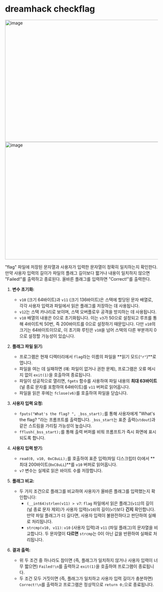 dreamhack checkflag
======================

<img width="517" height="403" alt="image" src="https://github.com/user-attachments/assets/5bc42a72-6777-417c-b5a4-d13ec9001002" />

<img width="527" height="388" alt="image" src="https://github.com/user-attachments/assets/fb310698-74e8-465b-98f2-44b8969a5cda" />

"flag" 파일에 저장된 문자열과 사용자가 입력한 문자열이 정확히 일치하는지 확인한다. 
만약 사용자 입력의 길이가 파일의 플래그 길이보다 짧거나 내용이 일치하지 않으면 "Failed!"를 출력하고 종료된다. 
올바른 플래그를 입력하면 "Correct!"를 출력한다.


1.  **변수 초기화:**
    * `v10` (크기 64바이트)과 `v11` (크기 136바이트)은 스택에 할당된 문자 배열로, 각각 사용자 입력과 파일에서 읽은 플래그를 저장하는 데 사용됩니다.
    * `v12`는 스택 카나리로 보이며, 스택 오버플로우 공격을 방지하는 데 사용됩니다.
    * `v10` 배열의 내용은 0으로 초기화됩니다. 이는 `v3`가 50으로 설정되고 루프를 통해 4바이트씩 50번, 즉 200바이트를 0으로 설정하기 때문입니다. 다만 `v10`의 크기는 64바이트이므로, 이 초기화 루틴은 `v10`을 넘어 스택의 다른 부분까지 0으로 설정할 가능성이 있습니다.

2.  **플래그 파일 읽기:**
    * 프로그램은 현재 디렉터리에서 `flag`라는 이름의 파일을 **읽기 모드(`"r"`)**로 엽니다.
    * 파일을 여는 데 실패하면 (예: 파일이 없거나 권한 문제), 프로그램은 오류 메시지 없이 `exit(1)`을 호출하여 종료됩니다.
    * 파일이 성공적으로 열리면, `fgets` 함수를 사용하여 파일 내용의 **최대 63바이트**(널 종료 문자를 포함하여 64바이트)를 `v11` 버퍼로 읽어옵니다.
    * 파일을 읽은 후에는 `fclose(v6)`를 호출하여 파일을 닫습니다.

3.  **사용자 입력 요청:**
    * `fputs("What's the flag? ", _bss_start);`를 통해 사용자에게 "What's the flag? "라는 프롬프트를 출력합니다. `_bss_start`는 표준 출력(`stdout`)과 같은 스트림을 가리킬 가능성이 높습니다.
    * `fflush(_bss_start);`를 통해 출력 버퍼를 비워 프롬프트가 즉시 화면에 표시되도록 합니다.

4.  **사용자 입력 받기:**
    * `read(0, v10, 0xC8uLL);`를 호출하여 표준 입력(파일 디스크립터 0)에서 **최대 200바이트(`0xC8uLL`)**를 `v10` 버퍼로 읽어옵니다.
    * `v7` 변수는 실제로 읽은 바이트 수를 저장합니다.

5.  **플래그 비교:**
    * 두 가지 조건으로 플래그를 비교하여 사용자가 올바른 플래그를 입력했는지 확인합니다:
        * `(__int64)strlen(v11) > v7`: `flag` 파일에서 읽은 플래그(`v11`)의 길이(널 종료 문자 제외)가 사용자 입력(`v10`)의 길이(`v7`)보다 **긴지** 확인합니다. 만약 파일 플래그가 더 길다면, 사용자 입력이 불완전하다고 판단하여 실패로 처리됩니다.
        * `strcmp(v10, v11)`: `v10` (사용자 입력)과 `v11` (파일 플래그)의 문자열을 비교합니다. 두 문자열이 **다르면** `strcmp`는 0이 아닌 값을 반환하여 실패로 처리됩니다.

6.  **결과 출력:**
    * 위 두 조건 중 하나라도 참이면 (즉, 플래그가 일치하지 않거나 사용자 입력이 너무 짧으면) `Failed!\n`를 출력하고 `exit(1)`을 호출하여 프로그램이 종료됩니다.
    * 두 조건 모두 거짓이면 (즉, 플래그가 일치하고 사용자 입력 길이가 충분하면) `Correct!\n`를 출력하고 프로그램은 정상적으로 `return 0;`으로 종료됩니다.

